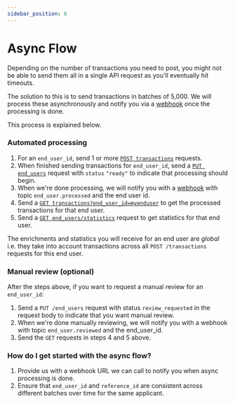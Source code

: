 ```yaml
---
sidebar_position: 6
---
```


# Async Flow

Depending on the number of transactions you need to post, you might not be able
to send them all in a single API request as you'll eventually hit timeouts.

The solution to this is to send transactions in batches of 5,000. We will
process these asynchronously and notify you via a [webhook](/webhooks) once the
processing is done.

This process is explained below.

### Automated processing

1. For an `end_user_id`, send 1 or more [`POST
   transactions`](https://app.herondata.io/docs#/Transactions/post_api_transactions)
   requests.
1. When finished sending transactions for `end_user_id`, send a [`PUT
   end_users`](https://app.herondata.io/docs#/EndUsers/put_api_end_users)
   request with `status` `"ready"` to indicate that processing
   should begin.
1. When we're done processing, we will notify you with a
   [webhook](https://docs.herondata.io/webhooks/) with topic
   `end_user.processed` and the end user id.
1. Send a [`GET
   transactions?end_user_id=myenduser`](https://app.herondata.io/docs#/Transactions/get_api_transactions)
   to get the processed transactions for that end user.
1. Send a [`GET
   end_users/statistics`](https://app.herondata.io/docs#/EndUsers/get_api_end_users_statistics)
   request to get statistics for that end user.

The enrichments and statistics you will receive for an end user are *global* i.e.
they take into account transactions across all `POST /transactions` requests
for this end user.

### Manual review (optional)

After the steps above, if you want to request a manual review for an `end_user_id`:

1. Send a `PUT /end_users` request with status `review_requested` in the
   request body to indicate that you want manual review.
1. When we're done manually reviewing, we will notify you with a webhook with
   topic `end_user.reviewed` and the end_user_id.
1. Send the `GET` requests in steps 4 and 5 above.

### How do I get started with the async flow?

1. Provide us with a webhook URL we can call to notify you when async processing is done.
1. Ensure that `end_user_id` and `reference_id` are consistent across different batches over time for the same applicant.
